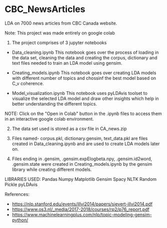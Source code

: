 # CBC_NewsArticles
LDA on 7000 news articles from CBC Canada website.

Note: This project was made entirely on google colab

1. The project comprises of 3 jupyter notebooks
  - Data_cleaning.ipynb 
  This notebook goes over the process of loading in the data set, cleaning the data and creating the corpus, dictionary and text files needed to train an LDA model using gensim.
  
  - Creating_models.ipynb
  This notebook goes over creating LDA models with different number of topics and chossinf the best model based on C_v coherence.

  - Model_visualization.ipynb
  This notebook uses pyLDAvis toolset to visualize the selected LDA model and draw other insights which help in better understanding the different topics.

NOTE: Click on the "Open in Colab" button in the .ipynb files to access them in an interactive google colab environment.

2. The data set used is stored as a csv file in CA_news.zip

3. Files named- corpus.pkl, dictionary.gensim, text_data.pkl are files created in Data_cleaning.ipynb and are used to create LDA models later on.

4. Files ending in .gensim, .gensim.expElogbeta.npy, .gensim.id2word, .gensim.state were created in Creating_models.ipynb by the gensim library while creating different models.

LIBRARIES USED:
Pandas
Numpy
Matplotlib
Gensim
Spacy
NLTK
Random
Pickle
pyLDAvis

References:
- https://nlp.stanford.edu/events/illvi2014/papers/sievert-illvi2014.pdf 
- https://www.os3.nl/_media/2017-2018/courses/rp2/p76_report.pdf       
- https://www.machinelearningplus.com/nlp/topic-modeling-gensim-python/ 
